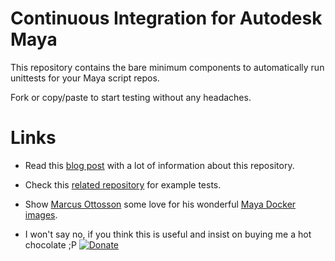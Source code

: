 # Continuous Integration for Autodesk Maya

This repository contains the bare minimum components to automatically run unittests for your Maya script repos.

Fork or copy/paste to start testing without any headaches.



# Links


* Read this [blog post](XXX "Continuous Integration for Maya Scripts") with a lot of information about this repository.

* Check this [related repository](https://github.com/mischakolbe/maya_ci_unittests_with_examples "Maya CI unittests with examples") for example tests.

* Show [Marcus Ottosson](https://mottosso.com/) some love for his wonderful [Maya Docker images](https://github.com/mottosso/docker-maya).

* I won't say no, if you think this is useful and insist on buying me a hot chocolate ;P [![Donate](https://img.shields.io/badge/Donate-PayPal-green.svg)](https://paypal.me/mischakolbe1)
